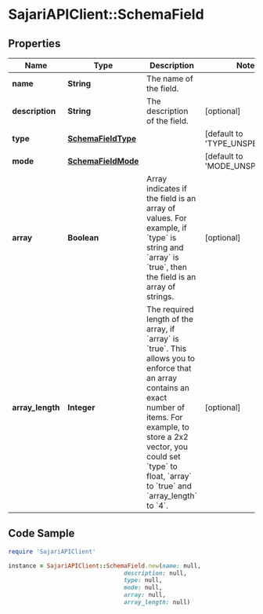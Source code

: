 # SajariAPIClient::SchemaField

## Properties

Name | Type | Description | Notes
------------ | ------------- | ------------- | -------------
**name** | **String** | The name of the field. | 
**description** | **String** | The description of the field. | [optional] 
**type** | [**SchemaFieldType**](SchemaFieldType.md) |  | [default to &#39;TYPE_UNSPECIFIED&#39;]
**mode** | [**SchemaFieldMode**](SchemaFieldMode.md) |  | [default to &#39;MODE_UNSPECIFIED&#39;]
**array** | **Boolean** | Array indicates if the field is an array of values.  For example, if &#x60;type&#x60; is string and &#x60;array&#x60; is &#x60;true&#x60;, then the field is an array of strings. | [optional] 
**array_length** | **Integer** | The required length of the array, if &#x60;array&#x60; is &#x60;true&#x60;.  This allows you to enforce that an array contains an exact number of items.  For example, to store a 2x2 vector, you could set &#x60;type&#x60; to float, &#x60;array&#x60; to &#x60;true&#x60; and &#x60;array_length&#x60; to &#x60;4&#x60;. | [optional] 

## Code Sample

```ruby
require 'SajariAPIClient'

instance = SajariAPIClient::SchemaField.new(name: null,
                                 description: null,
                                 type: null,
                                 mode: null,
                                 array: null,
                                 array_length: null)
```


